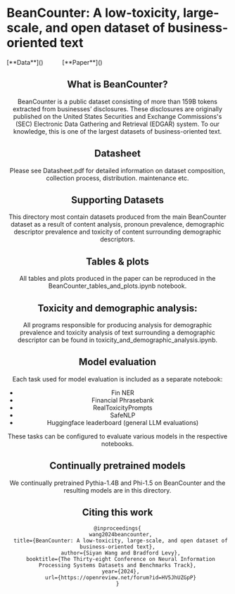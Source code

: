 # BeanCounter: A low-toxicity, large-scale, and open dataset of business-oriented text
<dic align="center">
[**Data**]()&nbsp;&nbsp;&nbsp;&nbsp;&nbsp;&nbsp;&nbsp;&nbsp;&nbsp;&nbsp;&nbsp;[**Paper**]()
</div>

## What is BeanCounter?
BeanCounter is a public dataset consisting of more than 159B tokens extracted from businesses’ disclosures. These disclosures are originally published on the United States Securities and Exchange Commissions's (SEC) Electronic Data Gathering and Retrieval (EDGAR) system. To our knowledge, this is one of the largest datasets of business-oriented text. 

## Datasheet
Please see Datasheet.pdf for detailed information on dataset composition, collection process, distribution. maintenance etc.

## Supporting Datasets
This directory most contain datasets produced from the main BeanCounter dataset as a result of content analysis, pronoun prevalence, demographic descriptor prevalence and toxicity of content surrounding demographic descriptors. 

## Tables & plots
All tables and plots produced in the paper can be reproduced in the BeanCounter_tables_and_plots.ipynb notebook. 

## Toxicity and demographic analysis:
All programs responsible for producing analysis for demographic prevalence and toxicity analysis of text surrounding a demographic descriptor can be found in toxicity_and_demographic_analysis.ipynb.

## Model evaluation
Each task used for model evaluation is included as a separate notebook:
- Fin NER
- Financial Phrasebank
- RealToxicityPrompts
- SafeNLP
- Huggingface leaderboard (general LLM evaluations)

These tasks can be configured to evaluate various models in the respective notebooks. 

## Continually pretrained models
We continually pretrained Pythia-1.4B and Phi-1.5 on BeanCounter and the resulting models are in this directory. 

## Citing this work
```text
@inproceedings{
  wang2024beancounter,
  title={BeanCounter: A low-toxicity, large-scale, and open dataset of business-oriented text},
  author={Siyan Wang and Bradford Levy},
  booktitle={The Thirty-eight Conference on Neural Information Processing Systems Datasets and Benchmarks Track},
  year={2024},
  url={https://openreview.net/forum?id=HV5JhUZGpP}
}
```
